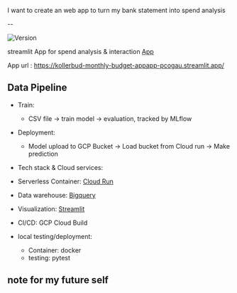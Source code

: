
I want to create an web app to turn my bank statement into spend analysis

--
<div>
    <img alt="Version" src="https://img.shields.io/badge/Project Number-2-orange.svg?cacheSeconds=2592000" />
</div>

streamlit App for spend analysis & interaction [App](https://kollerbud-monthly-budget-appapp-pcogau.streamlit.app/)

App url : <https://kollerbud-monthly-budget-appapp-pcogau.streamlit.app/>

## Data Pipeline
* Train:
    * CSV file -> train model -> evaluation, tracked by MLflow
* Deployment:
    * Model upload to GCP Bucket -> Load bucket from Cloud run -> Make prediction

* Tech stack & Cloud services:
* Serverless Container: [Cloud Run](https://cloud.google.com/run)
* Data warehouse: [Bigquery](https://cloud.google.com/bigquery)
* Visualization: [Streamlit](https://docs.streamlit.io/)
* CI/CD: GCP Cloud Build
* local testing/deployment:
    * Container: docker
    * testing: pytest


## note for my future self